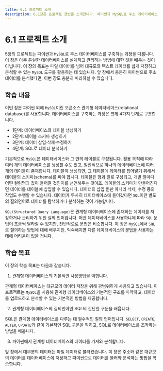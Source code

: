 ```yaml
---
title: 6.1 프로젝트 소개
description: 6.1장은 프로젝트 전반을 소개합니다. 파이썬과 MySQL로 주소 데이터베이스를 구축하는 과정을 다룹니다.
---
```


# 6.1 프로젝트 소개

5장의 프로젝트는 파이썬과 `MySQL`로 주소 데이터베이스를 구축하는 과정을 다룹니다. 이 장은 아주 튼실한 데이터베이스를 설계하고 관리하는 방법에 대한 것을 배우는 것이 아닙니다. 이 장의 목표는 파일 데이터를 넘어 대규모의 텍스트 데이터를 쉽게 저장하고 분석할 수 있는 `MySQL` 도구를 활용하는 데 있습니다. 앞 장에서 충분히 파이썬으로 주소 데이터를 분석했다면, 이번 장도 충분히 따라하실 수 있습니다.


## 학습 내용

이번 장은 파이썬 외에 `MySQL`이란 오픈소스 관계형 데이터베이스(relational database)를 사용합니다.
데이터베이스를 구축하는 과정은 크게 4가지 단계로 구분합니다.

- 1단계: 데이터베이스와 테이블 생성하기
- 2단계: 테이블 스키마 생성하기
- 3단계: 데이터 삽입∙삭제∙수정하기
- 4단계: SQL로 데이터 분석하기

기본적으로 `MySQL`은 데이터베이스와 그 안의 테이블로 구성됩니다. 활용 목적에 따라 여러 개의 데이터베이스를 생성할 수도 있고, 일반적으로 하나의 데이터베이스에 여러 개의 테이블이 존재합니다. 테이블이 생성되면, 그 테이블에 데이터를 집어넣기 위해서 테이블의 스키마(schema)를 짜야 합니다. 테이블은 행과 열로 구성되고, 개별 열마다 어떤 컬럼명과 값이 들어갈 것인지를 선언해주는 것이죠. 테이블의 스키마가 만들어진다면 데이터를 테이블에 삽입할 수 있습니다. 데이터의 삽입 뿐만 아니라 삭제, 수정 등의 작업도 수행할 수 있습니다. 데이터가 무사히 데이터베이스에 들어갔다면 `SQL`이란 별도의 질의언어로 데이터를 탐색하거나 분석하는 것이 가능합니다.

`SQL(Structured Query Language)`은 관계형 데이터베이스에 존재하는 데이터를 저장하거나 관리하기 위한 질의 언어입니다. 어떤 데이터베이스를 사용하냐에 따라 `SQL` 문법이 조금씩 달라질 수 있지만, 전반적으로 문법은 비슷합니다. 이 장은 `MySQL`에서 `SQL`로 질의하는 방법에 대해 배우지만, 익숙해지면 다른 데이터베이스의 문법을 사용하는 데에 어려움이 없을 겁니다.

## 학습 목표

이 장의 학습 목표는 다음과 같습니다.

1. 관계형 데이터베이스의 기본적인 사용방법을 익힙니다.

관계형 데이터베이스는 대규모의 데이터 저장을 위해 광범위하게 사용되고 있습니다. 이 프로젝트는 `MySQL`을 사용해 관계형 데이터베이스의 기본적인 구조를 파악하고, 데이터를 업로드하고 분석할 수 있는 기본적인 방법을 제공합니다.

2. 관계형 데이터베이스의 질의언어인 SQL의 간단한 구문을 배웁니다.

SQL은 관계형 데이터베이스를 다루는 데 필수적인 질의 언어입니다. `SELECT`, `CREATE`, `ALTER`, `UPDATE`와 같이 기본적인 SQL 구문을 익히고, SQL로 데이터베이스를 조작하는 방법을 배웁니다.

3. 파이썬에서 관계형 데이터베이스의 데이터를 가져와 분석합니다.

앞 장에서 대부분의 데이터는 파일 데이터로 불러왔습니다. 이 장은 주소와 같은 대규모의 데이터를 데이터베이스에 저장하고 파이썬으로 데이터를 불러와 분석하는 방법을 학습합니다.
